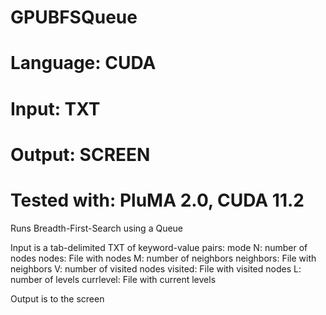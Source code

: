 # GPUBFSQueue
# Language: CUDA
# Input: TXT
# Output: SCREEN
# Tested with: PluMA 2.0, CUDA 11.2

Runs Breadth-First-Search using a Queue

Input is a tab-delimited TXT of keyword-value pairs:
mode
N: number of nodes
nodes: File with nodes
M: number of neighbors
neighbors: File with neighbors
V: number of visited nodes
visited: File with visited nodes
L: number of levels
currlevel: File with current levels

Output is to the screen
